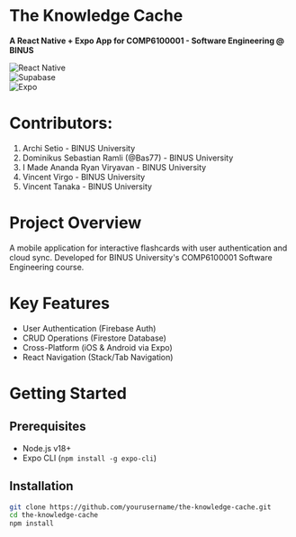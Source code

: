 # The Knowledge Cache
**A React Native + Expo App for COMP6100001 - Software Engineering @ BINUS**


![React Native](https://img.shields.io/badge/React_Native-20232A?style=for-the-badge&logo=react&logoColor=61DAFB)  
![Supabase](https://img.shields.io/badge/Supabase-3ECF8E?style=for-the-badge&logo=supabase&logoColor=white)  
![Expo](https://img.shields.io/badge/Expo-000020?style=for-the-badge&logo=expo&logoColor=white)  


# Contributors:
1. Archi Setio - BINUS University
2. Dominikus Sebastian Ramli (@Bas77) - BINUS University
3. I Made Ananda Ryan Viryavan - BINUS University
4. Vincent Virgo - BINUS University
5. Vincent Tanaka - BINUS University


# Project Overview
A mobile application for interactive flashcards with user authentication and cloud sync. Developed for BINUS University's COMP6100001 Software Engineering course.


# Key Features
- User Authentication (Firebase Auth)
- CRUD Operations (Firestore Database)
- Cross-Platform (iOS & Android via Expo)
- React Navigation (Stack/Tab Navigation)


# Getting Started  


## Prerequisites  
- Node.js v18+  
- Expo CLI (`npm install -g expo-cli`)  


## Installation  
```bash
git clone https://github.com/yourusername/the-knowledge-cache.git
cd the-knowledge-cache
npm install
